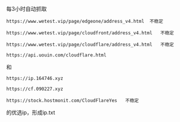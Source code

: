 每3小时自动抓取
```
https://www.wetest.vip/page/edgeone/address_v4.html  不稳定
```
```
https://www.wetest.vip/page/cloudfront/address_v4.html   不稳定
```
```
https://www.wetest.vip/page/cloudflare/address_v4.html   不稳定
```
```
https://api.uouin.com/cloudflare.html   
```
和
```
https://ip.164746.xyz
```
```
https://cf.090227.xyz
```
```
https://stock.hostmonit.com/CloudFlareYes   不稳定
```
的优选ip，形成ip.txt 
